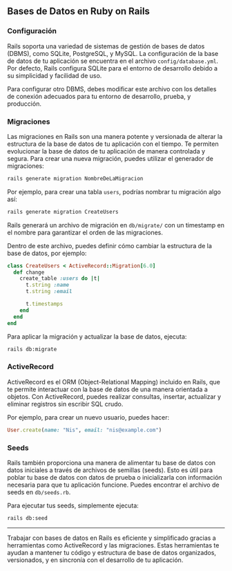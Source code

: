 ## Bases de Datos en Ruby on Rails

### Configuración

Rails soporta una variedad de sistemas de gestión de bases de datos (DBMS), como SQLite, PostgreSQL, y MySQL. La configuración de la base de datos de tu aplicación se encuentra en el archivo `config/database.yml`. Por defecto, Rails configura SQLite para el entorno de desarrollo debido a su simplicidad y facilidad de uso.

Para configurar otro DBMS, debes modificar este archivo con los detalles de conexión adecuados para tu entorno de desarrollo, prueba, y producción.

### Migraciones

Las migraciones en Rails son una manera potente y versionada de alterar la estructura de la base de datos de tu aplicación con el tiempo. Te permiten evolucionar la base de datos de tu aplicación de manera controlada y segura. Para crear una nueva migración, puedes utilizar el generador de migraciones:

```sh
rails generate migration NombreDeLaMigracion
```

Por ejemplo, para crear una tabla `users`, podrías nombrar tu migración algo así:

```sh
rails generate migration CreateUsers
```

Rails generará un archivo de migración en `db/migrate/` con un timestamp en el nombre para garantizar el orden de las migraciones.

Dentro de este archivo, puedes definir cómo cambiar la estructura de la base de datos, por ejemplo:

```ruby
class CreateUsers < ActiveRecord::Migration[6.0]
  def change
    create_table :users do |t|
      t.string :name
      t.string :email

      t.timestamps
    end
  end
end
```

Para aplicar la migración y actualizar la base de datos, ejecuta:

```sh
rails db:migrate
```

### ActiveRecord

ActiveRecord es el ORM (Object-Relational Mapping) incluido en Rails, que te permite interactuar con la base de datos de una manera orientada a objetos. Con ActiveRecord, puedes realizar consultas, insertar, actualizar y eliminar registros sin escribir SQL crudo.

Por ejemplo, para crear un nuevo usuario, puedes hacer:

```ruby
User.create(name: "Nis", email: "nis@example.com")
```

### Seeds

Rails también proporciona una manera de alimentar tu base de datos con datos iniciales a través de archivos de semillas (seeds). Esto es útil para poblar tu base de datos con datos de prueba o inicializarla con información necesaria para que tu aplicación funcione. Puedes encontrar el archivo de seeds en `db/seeds.rb`.

Para ejecutar tus seeds, simplemente ejecuta:

```sh
rails db:seed
```

---

Trabajar con bases de datos en Rails es eficiente y simplificado gracias a herramientas como ActiveRecord y las migraciones. Estas herramientas te ayudan a mantener tu código y estructura de base de datos organizados, versionados, y en sincronía con el desarrollo de tu aplicación.
